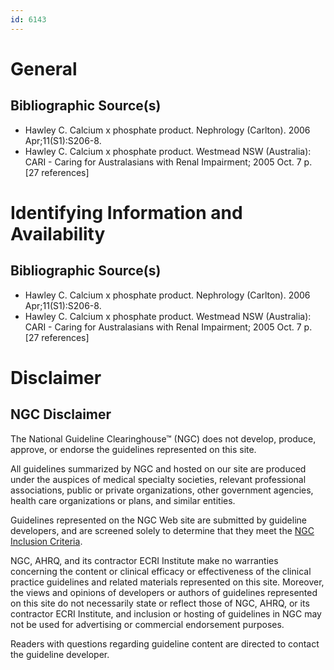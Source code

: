 ```yaml
---
id: 6143
---
```


# General

## Bibliographic Source(s)

- Hawley C. Calcium x phosphate product. Nephrology (Carlton). 2006 Apr;11(S1):S206-8.
- Hawley C. Calcium x phosphate product. Westmead NSW (Australia): CARI - Caring for Australasians with Renal Impairment; 2005 Oct. 7 p. [27 references]

# Identifying Information and Availability

## Bibliographic Source(s)

- Hawley C. Calcium x phosphate product. Nephrology (Carlton). 2006 Apr;11(S1):S206-8.
- Hawley C. Calcium x phosphate product. Westmead NSW (Australia): CARI - Caring for Australasians with Renal Impairment; 2005 Oct. 7 p. [27 references]

# Disclaimer

## NGC Disclaimer

The National Guideline Clearinghouse™ (NGC) does not develop, produce, approve, or endorse the guidelines represented on this site.

All guidelines summarized by NGC and hosted on our site are produced under the auspices of medical specialty societies, relevant professional associations, public or private organizations, other government agencies, health care organizations or plans, and similar entities.

Guidelines represented on the NGC Web site are submitted by guideline developers, and are screened solely to determine that they meet the [NGC Inclusion Criteria](/help-and-about/summaries/inclusion-criteria).

NGC, AHRQ, and its contractor ECRI Institute make no warranties concerning the content or clinical efficacy or effectiveness of the clinical practice guidelines and related materials represented on this site. Moreover, the views and opinions of developers or authors of guidelines represented on this site do not necessarily state or reflect those of NGC, AHRQ, or its contractor ECRI Institute, and inclusion or hosting of guidelines in NGC may not be used for advertising or commercial endorsement purposes.

Readers with questions regarding guideline content are directed to contact the guideline developer.

